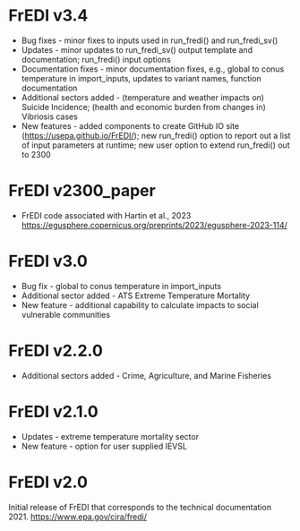 # FrEDI v3.4

* Bug fixes - minor fixes to inputs used in run_fredi() and run_fredi_sv()
* Updates - minor updates to run_fredi_sv() output template and documentation; run_fredi() input options 
* Documentation fixes - minor documentation fixes, e.g., global to conus temperature in import_inputs, updates to variant names, function documentation
* Additional sectors added - (temperature and weather impacts on) Suicide Incidence; (health and economic burden from changes in) Vibriosis cases
* New features - added components to create GitHub IO site (<https://usepa.github.io/FrEDI/>); new run_fredi() option to report out a list of input parameters at runtime; new user option to extend run_fredi() out to 2300

# FrEDI v2300_paper

* FrEDI code associated with Hartin et al., 2023 <https://egusphere.copernicus.org/preprints/2023/egusphere-2023-114/>

# FrEDI v3.0

* Bug fix - global to conus temperature in import_inputs
* Additional sector added - ATS Extreme Temperature Mortality
* New feature - additional capability to calculate impacts to social vulnerable communities

# FrEDI v2.2.0

* Additional sectors added - Crime, Agriculture, and Marine Fisheries

# FrEDI v2.1.0

* Updates - extreme temperature mortality sector
* New feature - option for user supplied IEVSL

# FrEDI v2.0

Initial release of FrEDI that corresponds to the technical documentation 2021. <https://www.epa.gov/cira/fredi/>

